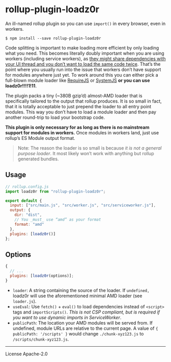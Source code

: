 # rollup-plugin-loadz0r

An ill-named rollup plugin so you can use `import()` in every browser, even in workers.

```
$ npm install --save rollup-plugin-loadz0r
```

Code splitting is important to make loading more efficient by only loading what you need. This becomes literally doubly important when you are using workers (including service workers), as [they might share dependencies with your UI thread and you don’t want to load the same code twice][splitting]. That’s the point where you usually run into the issue that workers don’t have support for modules anywhere just yet. To work around this you can either pick a full-blown module loader like [RequireJS] or [SystemJS] **or you can use loadz0r!!!!1!11**.

The plugin packs a tiny (~380B gzip’d) almost-AMD loader that is specifically tailored to the output that rollup produces. It is so small in fact, that it is totally acceptable to just prepend the loader to all entry point modules. This way you don’t have to load a module loader and then pay another round-trip to load your bootstrap code.

**This plugin is only necessary for as long as there is no mainstream support for modules in workers.** Once modules in workers land, just use rollup’s ES Module output format.

> Note: The reason the loader is so small is because _it is not a general purpose loader_. It most likely won’t work with anything but rollup generated bundles.

## Usage

```js
// rollup.config.js
import loadz0r from "rollup-plugin-loadz0r";

export default {
  input: ["src/main.js", "src/worker.js", "src/serviceworker.js"],
  output: {
    dir: "dist",
    // You _must_ use “amd” as your format
    format: "amd"
  },
  plugins: [loadz0r()]
};
```

## Options

```js
{
  // ...
  plugins: [loadz0r(options)];
}
```

- `loader`: A string containing the source of the loader. If `undefined,` loadz0r will use the aforementioned minimal AMD loader (see `loader.js`).
- `useEval`: Use `fetch()` + `eval()` to load dependencies instead of `<script>` tags and `importScripts()`. _This is not CSP compliant, but is required if you want to use dynamic imports in ServiceWorker_.
- `publicPath`: The location your AMD modules will be served from. If undefined, module URLs are relative to the current page. A value of `{ publicPath: '/scripts' }` would change `./chunk-xyz123.js` to `/scripts/chunk-xyz123.js`.

[rollup]: https://rollupjs.org/
[requirejs]: https://requirejs.org/
[systemjs]: https://github.com/systemjs/systemjs
[splitting]: https://twitter.com/DasSurma/status/1013489346090012672

---

License Apache-2.0
